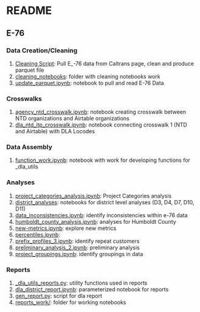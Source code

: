 # README

## E-76

### Data Creation/Cleaning

1. [Cleaning Script](./dla_utils/dla_utils/clean_data.py): Pull E_-76 data from Caltrans page, clean and produce parquet file 
1. [cleaning_notebooks](./e76_obligated_funds/cleaning_notebooks): folder with cleaning notebooks work 
1. [update_parquet.ipynb](./e76_obligated_funds/data_exploration_analyses/update_parquet.ipynb): notebook to pull and read E-76 Data


### Crosswalks

1. [agency_ntd_crosswalk.ipynb](./crosswalks/agency_ntd_crosswalk.ipynb): notebook creating crosswalk between NTD organizations and Airtable organizations
1. [dla_ntd_itp_crosswalk.ipynb](./crosswalks/dla_ntd_itp_crosswalk.ipynb): notebook connecting crosswalk 1 (NTD and Airtable) with DLA Locodes


### Data Assembly

1. [function_work.ipynb](./e76_obligated_funds/data_exploration_analyses/function_work.ipynb): notebook with work for developing functions for _dla_utils


### Analyses

1. [project_categories_analysis.ipynb](./e76_obligated_funds/project_categories/project_categories_analysis.ipynb): Project Categories analysis
1. [district_analyses](./e76_obligated_funds/district_analyses): notebooks for district level analyses (D3, D4, D7, D10, D11)
1. [data_inconsistencies.ipynb](./e76_obligated_funds/data_exploration_analyses/data_inconsistencies.ipynb): identify inconsistencies within e-76 data
1. [humboldt_county_analysis.ipynb](./e76_obligated_funds/data_exploration_analyses/humboldt_county_analysis.ipynb): analyses for Humboldt County
1. [new-metrics.ipynb](./e76_obligated_funds/data_exploration_analyses/new-metrics.ipynb): explore new metrics
1. [percentiles.ipynb](./e76_obligated_funds/data_exploration_analyses/percentiles.ipynb): 
1. [prefix_profiles_3.ipynb](./e76_obligated_funds/data_exploration_analyses/prefix_profiles_3.ipynb): identify repeat customers
1. [preliminary_analysis_2.ipynb](./e76_obligated_funds/data_exploration_analyses/preliminary_analysis_2.ipynb): preliminary analysis 
1. [project_groupings.ipynb](./e76_obligated_funds/data_exploration_analyses/project_groupings.ipynb): identify groupings in data



### Reports
1. [_dla_utils_reports.py](./e76_obligated_funds/reports/_dla_utils_reports.py): utility functions used in reports
1. [dla_district_report.ipynb](./e76_obligated_funds/reports/dla_district_report.ipynb): parameterized notebook for reports
1. [gen_report.py](./e76_obligated_funds/reports/gen_report.py): script for dla report
1. [reports_work/](./e76_obligated_funds/reports/reports_work): folder for working notebooks 




